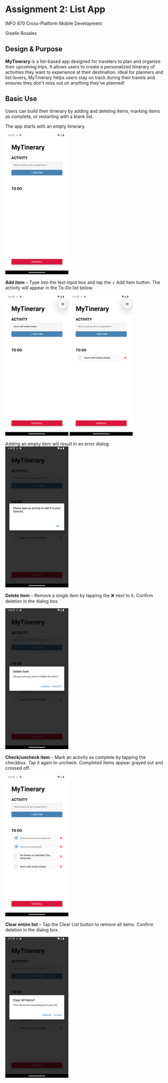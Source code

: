 # Assignment 2: List App

INFO 670 Cross-Platform Mobile Development

Giselle Rosales

## Design & Purpose

**MyTinerary** is a list-based app designed for travelers to plan and organize their upcoming trips. It allows users to create a personalized itinerary of activities they want to experience at their destination. Ideal for planners and list-lovers, MyTinerary helps users stay on track during their travels and ensures they don't miss out on anything they’ve planned!

## Basic Use

Users can build their itinerary by adding and deleting items, marking items as complete, or restarting with a blank list.

The app starts with an empty itinerary.

<img src="../Assignment_screenshots/MyTinerary_starting_screen.png" alt="MyTinerary starting screen" width="200"/>

**Add item** – Type into the text input box and tap the + Add Item button. The activity will appear in the To-Do list below.

<img src="../Assignment_screenshots/MyTinerary_add_item.png" alt="MyTinerary add item" width="200"/> <img src="../Assignment_screenshots/MyTinerary_item_added.png" alt="MyTinerary item added" width="200"/>

Adding an empty item will result in an error dialog.
<img src="../Assignment_screenshots/MyTinerary_add_empty_item.png" alt="MyTinerary add empty item" width="200"/>

**Delete item** – Remove a single item by tapping the ❌ next to it. Confirm deletion in the dialog box.

<img src="../Assignment_screenshots/MyTinerary_delete_item.png" alt="MyTinerary delete item" width="200"/>

**Check/uncheck item** – Mark an activity as complete by tapping the checkbox. Tap it again to uncheck. Completed items appear grayed out and crossed off.

<img src="../Assignment_screenshots/MyTinerary_completed_items.png" alt="MyTinerary completed items" width="200"/>

**Clear entire list** – Tap the Clear List button to remove all items. Confirm deletion in the dialog box.

<img src="../Assignment_screenshots/MyTinerary_clear_list.png" alt="MyTinerary clear list" width="200"/>